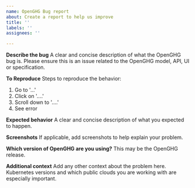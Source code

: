 ```yaml
---
name: OpenGHG Bug report
about: Create a report to help us improve
title: ''
labels: ''
assignees: ''

---
```


**Describe the bug**
A clear and concise description of what the OpenGHG bug is. Please ensure this is an issue related to the OpenGHG model, API, UI or specification.

**To Reproduce**
Steps to reproduce the behavior:
1. Go to '...'
2. Click on '....'
3. Scroll down to '....'
4. See error

**Expected behavior**
A clear and concise description of what you expected to happen.

**Screenshots**
If applicable, add screenshots to help explain your problem.

**Which version of OpenGHG are you using?**
This may be the OpenGHG release.

**Additional context**
Add any other context about the problem here. Kubernetes versions and which public clouds you are working with are especially important.
